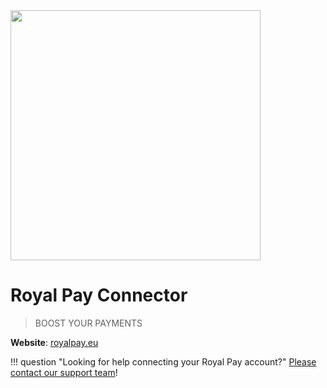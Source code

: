 <img src="https://static.openfintech.io/payment_providers/royalpay/logo.svg?w=400" width="400px" >

# Royal Pay Connector

> BOOST YOUR PAYMENTS

**Website**: [royalpay.eu](https://royalpay.eu/)

!!! question "Looking for help connecting your Royal Pay account?"
    [Please contact our support team](mailto:support@paycore.io)!
